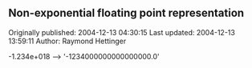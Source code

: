## Non-exponential floating point representation 
Originally published: 2004-12-13 04:30:15 
Last updated: 2004-12-13 13:59:11 
Author: Raymond Hettinger 
 
-1.234e+018  -->  '-1234000000000000000.0'